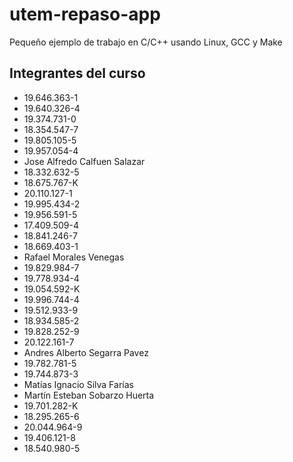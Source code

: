 # utem-repaso-app
Pequeño ejemplo de trabajo en C/C++ usando Linux, GCC y Make

## Integrantes del curso

- 19.646.363-1 
- 19.640.326-4 
- 19.374.731-0 
- 18.354.547-7 
- 19.805.105-5 
- 19.957.054-4 
- Jose Alfredo Calfuen Salazar
- 18.332.632-5 
- 18.675.767-K 
- 20.110.127-1 
- 19.995.434-2 
- 19.956.591-5 
- 17.409.509-4 
- 18.841.246-7 
- 18.669.403-1 
- Rafael Morales Venegas 
- 19.829.984-7 
- 19.778.934-4 
- 19.054.592-K 
- 19.996.744-4 
- 19.512.933-9 
- 18.934.585-2 
- 19.828.252-9 
- 20.122.161-7 
- Andres Alberto Segarra Pavez
- 19.782.781-5 
- 19.744.873-3 
- Matías Ignacio Silva Farías
- Martín Esteban Sobarzo Huerta 
- 19.701.282-K 
- 18.295.265-6 
- 20.044.964-9 
- 19.406.121-8 
- 18.540.980-5 
